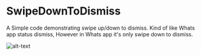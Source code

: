 # SwipeDownToDismiss
A Simple code demonstrating swipe up/down to dismiss. Kind of like Whats app status dismiss, However in Whats app it's only swipe down to dismiss.


![alt-text](https://github.com/KumarVelu/SwipeDownToDismiss/blob/master/ezgif.com-video-to-gif.gif)
